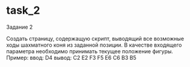 # task_2
Задание 2

Создать страницу, содержащую скрипт, выводящий все возможные ходы шахматного коня из заданной позиции. В качестве входящего параметра необходимо принимать текущее положение фигуры. 
Пример:
	ввод: D4
	вывод: C2 E2 F3 F5 E6 C6 B3 B5
